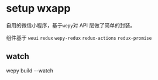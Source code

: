 # setup wxapp

自用的微信小程序，基于`wepy`对 API 层做了简单的封装。

组件基于 `weui` `redux` `wepy-redux` `redux-actions` `redux-promise`

## watch

wepy build --watch
